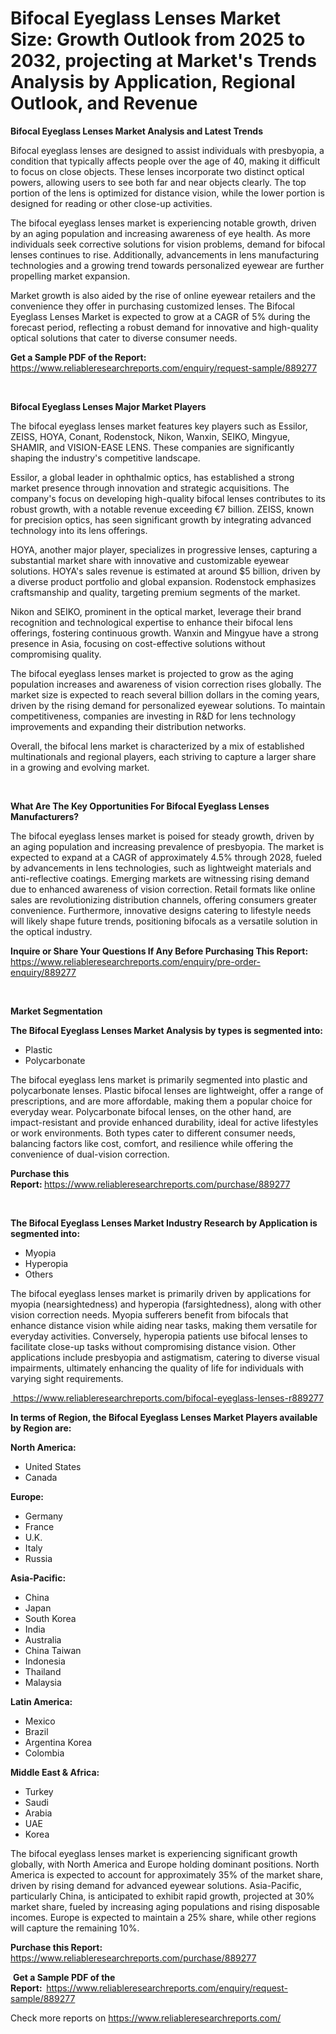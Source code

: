 <p><h1>Bifocal Eyeglass Lenses Market Size: Growth Outlook from 2025 to 2032, projecting at Market's Trends Analysis by Application, Regional Outlook, and Revenue</h1></p><p><strong>Bifocal Eyeglass Lenses Market Analysis and Latest Trends</strong></p>
<p><p>Bifocal eyeglass lenses are designed to assist individuals with presbyopia, a condition that typically affects people over the age of 40, making it difficult to focus on close objects. These lenses incorporate two distinct optical powers, allowing users to see both far and near objects clearly. The top portion of the lens is optimized for distance vision, while the lower portion is designed for reading or other close-up activities.</p><p>The bifocal eyeglass lenses market is experiencing notable growth, driven by an aging population and increasing awareness of eye health. As more individuals seek corrective solutions for vision problems, demand for bifocal lenses continues to rise. Additionally, advancements in lens manufacturing technologies and a growing trend towards personalized eyewear are further propelling market expansion.</p><p>Market growth is also aided by the rise of online eyewear retailers and the convenience they offer in purchasing customized lenses. The Bifocal Eyeglass Lenses Market is expected to grow at a CAGR of 5% during the forecast period, reflecting a robust demand for innovative and high-quality optical solutions that cater to diverse consumer needs.</p></p>
<p><strong>Get a Sample PDF of the Report:&nbsp;</strong> <a href="https://www.reliableresearchreports.com/enquiry/request-sample/889277?utm_campaign=2185&utm_medium=2&utm_source=Github&utm_content=ia&utm_term=08022025&utm_id=bifocal-eyeglass-lenses">https://www.reliableresearchreports.com/enquiry/request-sample/889277</a></p>
<p>&nbsp;</p>
<p><strong>Bifocal Eyeglass Lenses Major Market Players</strong></p>
<p><p>The bifocal eyeglass lenses market features key players such as Essilor, ZEISS, HOYA, Conant, Rodenstock, Nikon, Wanxin, SEIKO, Mingyue, SHAMIR, and VISION-EASE LENS. These companies are significantly shaping the industry's competitive landscape.</p><p>Essilor, a global leader in ophthalmic optics, has established a strong market presence through innovation and strategic acquisitions. The company's focus on developing high-quality bifocal lenses contributes to its robust growth, with a notable revenue exceeding €7 billion. ZEISS, known for precision optics, has seen significant growth by integrating advanced technology into its lens offerings.</p><p>HOYA, another major player, specializes in progressive lenses, capturing a substantial market share with innovative and customizable eyewear solutions. HOYA's sales revenue is estimated at around $5 billion, driven by a diverse product portfolio and global expansion. Rodenstock emphasizes craftsmanship and quality, targeting premium segments of the market.</p><p>Nikon and SEIKO, prominent in the optical market, leverage their brand recognition and technological expertise to enhance their bifocal lens offerings, fostering continuous growth. Wanxin and Mingyue have a strong presence in Asia, focusing on cost-effective solutions without compromising quality.</p><p>The bifocal eyeglass lenses market is projected to grow as the aging population increases and awareness of vision correction rises globally. The market size is expected to reach several billion dollars in the coming years, driven by the rising demand for personalized eyewear solutions. To maintain competitiveness, companies are investing in R&D for lens technology improvements and expanding their distribution networks. </p><p>Overall, the bifocal lens market is characterized by a mix of established multinationals and regional players, each striving to capture a larger share in a growing and evolving market.</p></p>
<p>&nbsp;</p>
<p><strong>What Are The Key Opportunities For Bifocal Eyeglass Lenses Manufacturers?</strong></p>
<p><p>The bifocal eyeglass lenses market is poised for steady growth, driven by an aging population and increasing prevalence of presbyopia. The market is expected to expand at a CAGR of approximately 4.5% through 2028, fueled by advancements in lens technologies, such as lightweight materials and anti-reflective coatings. Emerging markets are witnessing rising demand due to enhanced awareness of vision correction. Retail formats like online sales are revolutionizing distribution channels, offering consumers greater convenience. Furthermore, innovative designs catering to lifestyle needs will likely shape future trends, positioning bifocals as a versatile solution in the optical industry.</p></p>
<p><strong>Inquire or Share Your Questions If Any Before Purchasing This Report:</strong> <a href="https://www.reliableresearchreports.com/enquiry/pre-order-enquiry/889277?utm_campaign=2185&utm_medium=2&utm_source=Github&utm_content=ia&utm_term=08022025&utm_id=bifocal-eyeglass-lenses">https://www.reliableresearchreports.com/enquiry/pre-order-enquiry/889277</a></p>
<p>&nbsp;</p>
<p><strong>Market Segmentation</strong></p>
<p><strong>The Bifocal Eyeglass Lenses Market Analysis by types is segmented into:</strong></p>
<p><ul><li>Plastic</li><li>Polycarbonate</li></ul></p>
<p><p>The bifocal eyeglass lens market is primarily segmented into plastic and polycarbonate lenses. Plastic bifocal lenses are lightweight, offer a range of prescriptions, and are more affordable, making them a popular choice for everyday wear. Polycarbonate bifocal lenses, on the other hand, are impact-resistant and provide enhanced durability, ideal for active lifestyles or work environments. Both types cater to different consumer needs, balancing factors like cost, comfort, and resilience while offering the convenience of dual-vision correction.</p></p>
<p><strong>Purchase this Report:&nbsp;</strong><a href="https://www.reliableresearchreports.com/purchase/889277?utm_campaign=2185&utm_medium=2&utm_source=Github&utm_content=ia&utm_term=08022025&utm_id=bifocal-eyeglass-lenses">https://www.reliableresearchreports.com/purchase/889277</a></p>
<p>&nbsp;</p>
<p><strong>The Bifocal Eyeglass Lenses Market Industry Research by Application is segmented into:</strong></p>
<p><ul><li>Myopia</li><li>Hyperopia</li><li>Others</li></ul></p>
<p><p>The bifocal eyeglass lenses market is primarily driven by applications for myopia (nearsightedness) and hyperopia (farsightedness), along with other vision correction needs. Myopia sufferers benefit from bifocals that enhance distance vision while aiding near tasks, making them versatile for everyday activities. Conversely, hyperopia patients use bifocal lenses to facilitate close-up tasks without compromising distance vision. Other applications include presbyopia and astigmatism, catering to diverse visual impairments, ultimately enhancing the quality of life for individuals with varying sight requirements.</p></p>
<p><a href="https://www.reliableresearchreports.com/bifocal-eyeglass-lenses-r889277?utm_campaign=2185&utm_medium=2&utm_source=Github&utm_content=ia&utm_term=08022025&utm_id=bifocal-eyeglass-lenses">&nbsp;https://www.reliableresearchreports.com/bifocal-eyeglass-lenses-r889277</a></p>
<p><strong>In terms of Region, the Bifocal Eyeglass Lenses Market Players available by Region are:</strong></p>
<p>
    <p> <strong> North America: </strong>
        <ul>
            <li>United States</li>
            <li>Canada</li>
        </ul>
        </p> 
    <p> <strong> Europe: </strong>
        <ul>
            <li>Germany</li>
            <li>France</li>
            <li>U.K.</li>
            <li>Italy</li>
            <li>Russia</li>
        </ul>
        </p> 
    <p> <strong> Asia-Pacific: </strong>
        <ul>
            <li>China</li>
            <li>Japan</li>
            <li>South Korea</li>
            <li>India</li>
            <li>Australia</li>
            <li>China Taiwan</li>
            <li>Indonesia</li>
            <li>Thailand</li>
            <li>Malaysia</li>
        </ul>
        </p> 
    <p> <strong> Latin America: </strong>
        <ul>
            <li>Mexico</li>
            <li>Brazil</li>
            <li>Argentina Korea</li>
            <li>Colombia</li>
        </ul>
        </p> 
    <p> <strong> Middle East & Africa: </strong>
        <ul>
            <li>Turkey</li>
            <li>Saudi</li>
            <li>Arabia</li>
            <li>UAE</li>
            <li>Korea</li>
        </ul>
    </p>
    </p>
<p><p>The bifocal eyeglass lenses market is experiencing significant growth globally, with North America and Europe holding dominant positions. North America is expected to account for approximately 35% of the market share, driven by rising demand for advanced eyewear solutions. Asia-Pacific, particularly China, is anticipated to exhibit rapid growth, projected at 30% market share, fueled by increasing aging populations and rising disposable incomes. Europe is expected to maintain a 25% share, while other regions will capture the remaining 10%.</p></p>
<p><strong>Purchase this Report: </strong><a href="https://www.reliableresearchreports.com/purchase/889277?utm_campaign=2185&utm_medium=2&utm_source=Github&utm_content=ia&utm_term=08022025&utm_id=bifocal-eyeglass-lenses">https://www.reliableresearchreports.com/purchase/889277</a></p>
<p>&nbsp;<strong>Get a Sample PDF of the Report:&nbsp;&nbsp;</strong><a href="https://www.reliableresearchreports.com/enquiry/request-sample/889277?utm_campaign=2185&utm_medium=2&utm_source=Github&utm_content=ia&utm_term=08022025&utm_id=bifocal-eyeglass-lenses">https://www.reliableresearchreports.com/enquiry/request-sample/889277</a></p>
<p><strong></strong></p>
<p>Check more reports on <a href="https://www.reliableresearchreports.com/?utm_campaign=2185&utm_medium=2&utm_source=Github&utm_content=ia&utm_term=08022025&utm_id=bifocal-eyeglass-lenses">https://www.reliableresearchreports.com/</a></p>